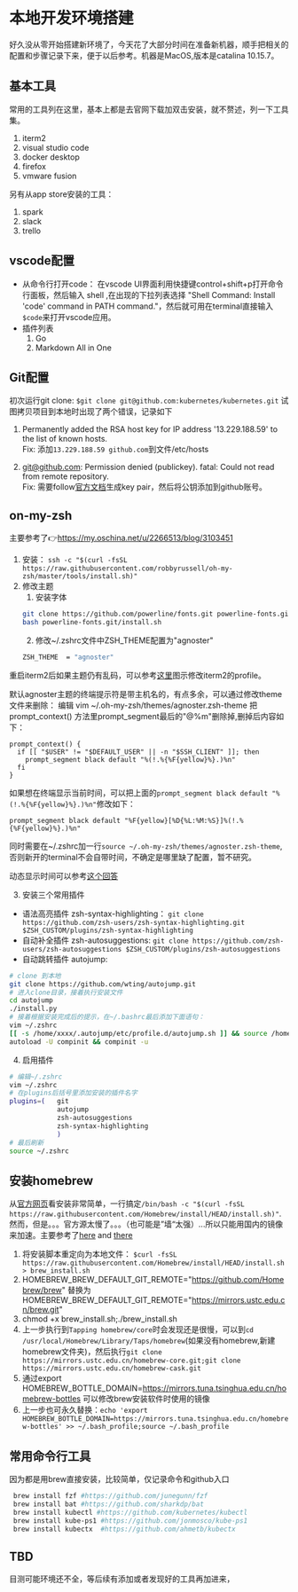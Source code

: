 # 本地开发环境搭建  
好久没从零开始搭建新环境了，今天花了大部分时间在准备新机器，顺手把相关的配置和步骤记录下来，便于以后参考。机器是MacOS,版本是catalina 10.15.7。

## 基本工具

常用的工具列在这里，基本上都是去官网下载加双击安装，就不赘述，列一下工具集。
1. iterm2
2. visual studio code
3. docker desktop
4. firefox
5. vmware fusion

另有从app store安装的工具：
1. spark
2. slack
3. trello


## vscode配置

* 从命令行打开code： 在vscode UI界面利用快捷键control+shift+p打开命令行面板，然后输入 shell ,在出现的下拉列表选择 "Shell Command: Install 'code' command in PATH command."，然后就可用在terminal直接输入`$code`来打开vscode应用。
* 插件列表
    1. Go
    2. Markdown All in One


## Git配置  
初次运行git clone: `$git clone git@github.com:kubernetes/kubernetes.git` 试图拷贝项目到本地时出现了两个错误，记录如下

1. Permanently added the RSA host key for IP address '13.229.188.59' to the list of known hosts.  
Fix: 添加`13.229.188.59 github.com`到文件/etc/hosts

2. git@github.com: Permission denied (publickey). fatal: Could not read from remote repository.  
Fix: 需要follow[官方文档](https://docs.github.com/cn/github/authenticating-to-github/generating-a-new-ssh-key-and-adding-it-to-the-ssh-agent)生成key pair，然后将公钥添加到github账号。


## on-my-zsh

主要参考了👉https://my.oschina.net/u/2266513/blog/3103451

1. 安装： `ssh -c "$(curl -fsSL https://raw.githubusercontent.com/robbyrussell/oh-my-zsh/master/tools/install.sh)"`
2. 修改主题
   1. 安装字体 
   ```bash
   git clone https://github.com/powerline/fonts.git powerline-fonts.git
   bash powerline-fonts.git/install.sh
   ```
   2. 修改~/.zshrc文件中ZSH_THEME配置为"agnoster"
   ```bash
   ZSH_THEME  = "agnoster"
   ```
重启iterm2后如果主题仍有乱码，可以参考[这里](https://segmentfault.com/a/1190000015962180#34-%E5%AE%89%E8%A3%85-oh-my-zsh)图示修改iterm2的profile。

默认agnoster主题的终端提示符是带主机名的，有点多余，可以通过修改theme文件来删除：
编辑 vim ~/.oh-my-zsh/themes/agnoster.zsh-theme
把prompt_context() 方法里prompt_segment最后的"@%m"删除掉,删掉后内容如下：
```
prompt_context() {
  if [[ "$USER" != "$DEFAULT_USER" || -n "$SSH_CLIENT" ]]; then
    prompt_segment black default "%(!.%{%F{yellow}%}.)%n"
  fi
}
```

如果想在终端显示当前时间，可以把上面的`prompt_segment black default "%(!.%{%F{yellow}%}.)%n"`修改如下：
```
prompt_segment black default "%F{yellow}[%D{%L:%M:%S}]%(!.%{%F{yellow}%}.)%n"
```
同时需要在~/.zshrc加一行`source ~/.oh-my-zsh/themes/agnoster.zsh-theme`,否则新开的terminal不会自带时间，不确定是哪里缺了配置，暂不研究。

动态显示时间可以参考[这个回答](https://askubuntu.com/questions/360063/how-to-show-a-running-clock-in-terminal-before-the-command-prompt)

3. 安装三个常用插件
* 语法高亮插件 zsh-syntax-highlighting： `git clone https://github.com/zsh-users/zsh-syntax-highlighting.git $ZSH_CUSTOM/plugins/zsh-syntax-highlighting`
* 自动补全插件 zsh-autosuggestions: `git clone https://github.com/zsh-users/zsh-autosuggestions $ZSH_CUSTOM/plugins/zsh-autosuggestions`
* 自动跳转插件 autojump: 
```bash
# clone 到本地
git clone https://github.com/wting/autojump.git
# 进入clone目录，接着执行安装文件
cd autojump
./install.py
# 接着根据安装完成后的提示，在~/.bashrc最后添加下面语句：
vim ~/.zshrc    
[[ -s /home/xxxx/.autojump/etc/profile.d/autojump.sh ]] && source /home/xxxx/.autojump/etc/profile.d/autojump.sh
autoload -U compinit && compinit -u
```
4. 启用插件
```bash
# 编辑~/.zshrc   
vim ~/.zshrc    
# 在plugins后括号里添加安装的插件名字
plugins=(   git 
            autojump 
            zsh-autosuggestions 
            zsh-syntax-highlighting
            )
# 最后刷新
source ~/.zshrc
```


## 安装homebrew 
从[官方网页](https://brew.sh/)看安装非常简单，一行搞定`/bin/bash -c "$(curl -fsSL https://raw.githubusercontent.com/Homebrew/install/HEAD/install.sh)"`.
然而，但是。。。官方源太慢了。。。（也可能是”墙“太强）...所以只能用国内的镜像来加速。主要参考了[here](https://www.jianshu.com/p/fdf7e316f096) and [there](https://www.jianshu.com/p/ff2ad9599a06)

1. 将安装脚本重定向为本地文件： `$curl -fsSL https://raw.githubusercontent.com/Homebrew/install/HEAD/install.sh > brew_install.sh`
2. HOMEBREW_BREW_DEFAULT_GIT_REMOTE="https://github.com/Homebrew/brew" 替换为 HOMEBREW_BREW_DEFAULT_GIT_REMOTE="https://mirrors.ustc.edu.cn/brew.git"
3. chmod +x brew_install.sh;./brew_install.sh
4. 上一步执行到`Tapping homebrew/core`时会发现还是很慢，可以到`cd /usr/local/Homebrew/Library/Taps/homebrew`(如果没有homebrew,新建homebrew文件夹)，然后执行`git clone https://mirrors.ustc.edu.cn/homebrew-core.git;git clone https://mirrors.ustc.edu.cn/homebrew-cask.git`
5. 通过export HOMEBREW_BOTTLE_DOMAIN=https://mirrors.tuna.tsinghua.edu.cn/homebrew-bottles 可以修改brew安装软件时使用的镜像
6. 上一步也可永久替换：`echo 'export HOMEBREW_BOTTLE_DOMAIN=https://mirrors.tuna.tsinghua.edu.cn/homebrew-bottles' >> ~/.bash_profile;source ~/.bash_profile`

## 常用命令行工具  
因为都是用brew直接安装，比较简单，仅记录命令和github入口
```bash
 brew install fzf #https://github.com/junegunn/fzf
 brew install bat #https://github.com/sharkdp/bat
 brew install kubectl #https://github.com/kubernetes/kubectl
 brew install kube-ps1 #https://github.com/jonmosco/kube-ps1 
 brew install kubectx  #https://github.com/ahmetb/kubectx
```

## TBD

目测可能环境还不全，等后续有添加或者发现好的工具再加进来，